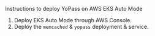 Instructions to deploy YoPass on AWS EKS Auto Mode
  1. Deploy EKS Auto Mode through AWS Console.
  2. Deploy the `memcached` & `yopass` deployment & service.
